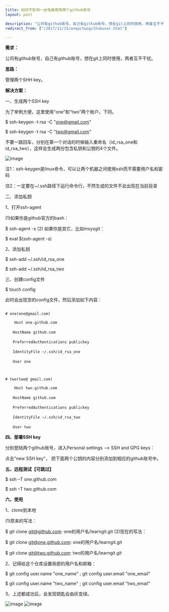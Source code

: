 ```yaml
---
title: 如何不影响一台电脑使用两个github账号
layout: post

description: "公司有github账号，自己有github账号，想在git上同时使用，两者互不干扰 >>"
redirect_from: ["/2017/11/15/onepctwogithubuser.html"]

---
```


**需求：**

公司有github账号，自己有github账号，想在git上同时使用，两者互不干扰。



**思路：**

管理两个SHH key。


**解决方案：**



一、生成两个SSH key



为了举例方便，这里使用“one”和“two”两个账户。下同。



$ ssh-keygen -t rsa -C "one@gmail.com"

$ ssh-keygen -t rsa -C "two@gmail.com"


不要一路回车，分别在第一个对话的时候输入重命名（id_rsa_one和id_rsa_two），这样会生成两份包含私钥和公钥的4个文件。

 ![image](http://images2015.cnblogs.com/blog/896608/201609/896608-20160906141211848-1361958749.png)

注1：ssh-keygen是linux命令，可以让两个机器之间使用ssh而不需要用户名和密码

住2：一定要在~/.ssh路径下运行命令行，不然生成的文件不会出现在当前目录



二、添加私钥



1、打开ssh-agent


(1)如果你是github官方的bash：

$ ssh-agent -s
(2) 如果你是其它，比如msysgit：

$ eval $(ssh-agent -s)


2、添加私钥

$ ssh-add ~/.ssh/id_rsa_one

$ ssh-add ~/.ssh/id_rsa_two


三、创建config文件



$ touch config


此时会出现空的config文件，然后添加如下内容：




```

# one(one@gmail.com)

    Host one.github.com

　　HostName github.com

　　PreferredAuthentications publickey

　　IdentityFile ~/.ssh/id_rsa_one

　　User one



# two(two@ gmail.com)

    Host two.github.com

　　HostName github.com

　　PreferredAuthentications publickey

　　IdentityFile ~/.ssh/id_rsa_two

　　User two

```



**四、部署SSH key**



分别登陆两个github账号，进入Personal settings –> SSH and GPG keys：





点击"new SSH key"， 把下面两个公钥的内容分别添加到相应的github账号中。




**五、远程测试【可跳过】**



$ ssh –T one.github.com

$ ssh –T two.github.com


**六、使用**



1、clone到本地



(1)原来的写法：

$ git clone git@github.com: one的用户名/learngit.git
(2)现在的写法：

$ git clone git@one.github.com: one的用户名/learngit.git

$ git clone git@two.github.com: two的用户名/learngit.git


2、记得给这个仓库设置局部的用户名和邮箱：

$ git config user.name "one_name" ; git config user.email "one_email"

$ git config user.name "two_name" ; git config user.email "two_email"


3、上述都成功后，会发现钥匙会由灰变绿。

![image](http://images2015.cnblogs.com/blog/896608/201609/896608-20160906141214098-881485710.png)
![image](http://images2015.cnblogs.com/blog/896608/201609/896608-20160906141214426-402089066.png)
# #
